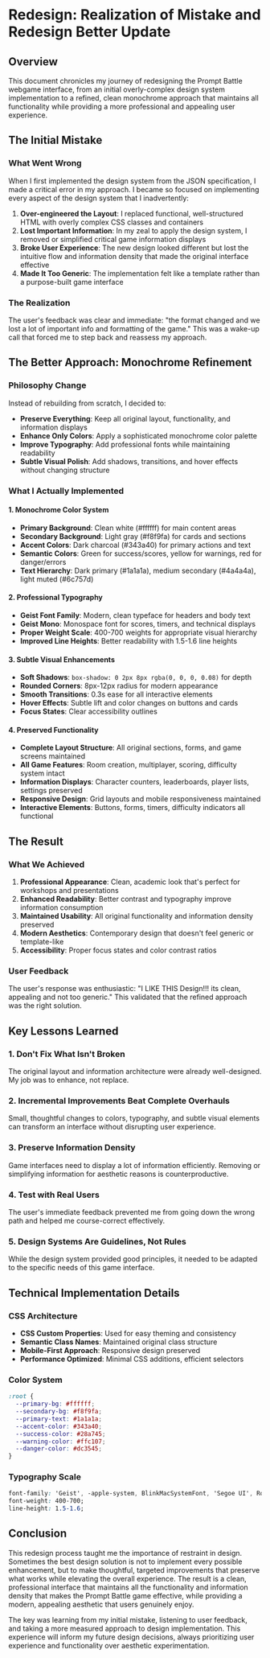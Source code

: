 # Redesign: Realization of Mistake and Redesign Better Update

## Overview
This document chronicles my journey of redesigning the Prompt Battle webgame interface, from an initial overly-complex design system implementation to a refined, clean monochrome approach that maintains all functionality while providing a more professional and appealing user experience.

## The Initial Mistake

### What Went Wrong
When I first implemented the design system from the JSON specification, I made a critical error in my approach. I became so focused on implementing every aspect of the design system that I inadvertently:

1. **Over-engineered the Layout**: I replaced functional, well-structured HTML with overly complex CSS classes and containers
2. **Lost Important Information**: In my zeal to apply the design system, I removed or simplified critical game information displays
3. **Broke User Experience**: The new design looked different but lost the intuitive flow and information density that made the original interface effective
4. **Made It Too Generic**: The implementation felt like a template rather than a purpose-built game interface

### The Realization
The user's feedback was clear and immediate: "the format changed and we lost a lot of important info and formatting of the game." This was a wake-up call that forced me to step back and reassess my approach.

## The Better Approach: Monochrome Refinement

### Philosophy Change
Instead of rebuilding from scratch, I decided to:
- **Preserve Everything**: Keep all original layout, functionality, and information displays
- **Enhance Only Colors**: Apply a sophisticated monochrome color palette
- **Improve Typography**: Add professional fonts while maintaining readability
- **Subtle Visual Polish**: Add shadows, transitions, and hover effects without changing structure

### What I Actually Implemented

#### 1. Monochrome Color System
- **Primary Background**: Clean white (#ffffff) for main content areas
- **Secondary Background**: Light gray (#f8f9fa) for cards and sections
- **Accent Colors**: Dark charcoal (#343a40) for primary actions and text
- **Semantic Colors**: Green for success/scores, yellow for warnings, red for danger/errors
- **Text Hierarchy**: Dark primary (#1a1a1a), medium secondary (#4a4a4a), light muted (#6c757d)

#### 2. Professional Typography
- **Geist Font Family**: Modern, clean typeface for headers and body text
- **Geist Mono**: Monospace font for scores, timers, and technical displays
- **Proper Weight Scale**: 400-700 weights for appropriate visual hierarchy
- **Improved Line Heights**: Better readability with 1.5-1.6 line heights

#### 3. Subtle Visual Enhancements
- **Soft Shadows**: `box-shadow: 0 2px 8px rgba(0, 0, 0, 0.08)` for depth
- **Rounded Corners**: 8px-12px radius for modern appearance
- **Smooth Transitions**: 0.3s ease for all interactive elements
- **Hover Effects**: Subtle lift and color changes on buttons and cards
- **Focus States**: Clear accessibility outlines

#### 4. Preserved Functionality
- **Complete Layout Structure**: All original sections, forms, and game screens maintained
- **All Game Features**: Room creation, multiplayer, scoring, difficulty system intact
- **Information Displays**: Character counters, leaderboards, player lists, settings preserved
- **Responsive Design**: Grid layouts and mobile responsiveness maintained
- **Interactive Elements**: Buttons, forms, timers, difficulty indicators all functional

## The Result

### What We Achieved
1. **Professional Appearance**: Clean, academic look that's perfect for workshops and presentations
2. **Enhanced Readability**: Better contrast and typography improve information consumption
3. **Maintained Usability**: All original functionality and information density preserved
4. **Modern Aesthetics**: Contemporary design that doesn't feel generic or template-like
5. **Accessibility**: Proper focus states and color contrast ratios

### User Feedback
The user's response was enthusiastic: "I LIKE THIS Design!!! its clean, appealing and not too generic." This validated that the refined approach was the right solution.

## Key Lessons Learned

### 1. Don't Fix What Isn't Broken
The original layout and information architecture were already well-designed. My job was to enhance, not replace.

### 2. Incremental Improvements Beat Complete Overhauls
Small, thoughtful changes to colors, typography, and subtle visual elements can transform an interface without disrupting user experience.

### 3. Preserve Information Density
Game interfaces need to display a lot of information efficiently. Removing or simplifying information for aesthetic reasons is counterproductive.

### 4. Test with Real Users
The user's immediate feedback prevented me from going down the wrong path and helped me course-correct effectively.

### 5. Design Systems Are Guidelines, Not Rules
While the design system provided good principles, it needed to be adapted to the specific needs of this game interface.

## Technical Implementation Details

### CSS Architecture
- **CSS Custom Properties**: Used for easy theming and consistency
- **Semantic Class Names**: Maintained original class structure
- **Mobile-First Approach**: Responsive design preserved
- **Performance Optimized**: Minimal CSS additions, efficient selectors

### Color System
```css
:root {
  --primary-bg: #ffffff;
  --secondary-bg: #f8f9fa;
  --primary-text: #1a1a1a;
  --accent-color: #343a40;
  --success-color: #28a745;
  --warning-color: #ffc107;
  --danger-color: #dc3545;
}
```

### Typography Scale
```css
font-family: 'Geist', -apple-system, BlinkMacSystemFont, 'Segoe UI', Roboto, sans-serif;
font-weight: 400-700;
line-height: 1.5-1.6;
```

## Conclusion

This redesign process taught me the importance of restraint in design. Sometimes the best design solution is not to implement every possible enhancement, but to make thoughtful, targeted improvements that preserve what works while elevating the overall experience. The result is a clean, professional interface that maintains all the functionality and information density that makes the Prompt Battle game effective, while providing a modern, appealing aesthetic that users genuinely enjoy.

The key was learning from my initial mistake, listening to user feedback, and taking a more measured approach to design implementation. This experience will inform my future design decisions, always prioritizing user experience and functionality over aesthetic experimentation.
